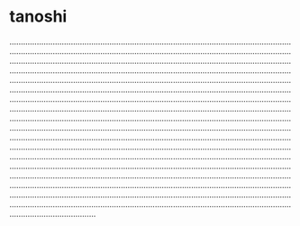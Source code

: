 # tanoshi
..............................................................................................................................................................................................................................................................................................................................................................................................................................................................................................................................................................................................................................................................................................................................................................................................................................................................................................................................................................................................................................................................................................................................................................................................................................................................................................................................................................................................................................................................................................................................................................................................................................................................................................................................................................................................................................................................................................................................................................................................................................................................................................................................................................................................................................................................................................................................................................